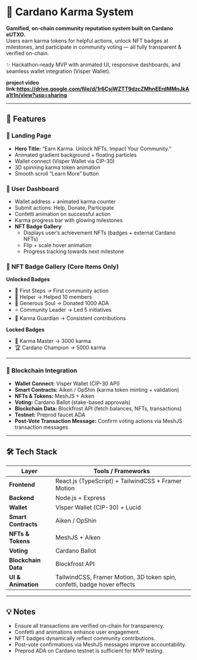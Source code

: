 # 🌟 Cardano Karma System

**Gamified, on-chain community reputation system built on Cardano eUTXO.**  
Users earn karma tokens for helpful actions, unlock NFT badges at milestones, and participate in community voting — all fully transparent & verified on-chain.

✨ Hackathon-ready MVP with animated UI, responsive dashboards, and seamless wallet integration (Visper Wallet).

**project video link:https://drive.google.com/file/d/1r6CsjWZTT9dzcZMhnEErdMMnJkAa1t1n/view?usp=sharing**

---

## 🚀 Features

### 🔹 Landing Page
- **Hero Title:** “Earn Karma. Unlock NFTs. Impact Your Community.”
- Animated gradient background + floating particles
- Wallet connect (Visper Wallet via CIP-30)
- 3D spinning karma token animation
- Smooth scroll “Learn More” button

### 🔹 User Dashboard
- Wallet address + animated karma counter
- Submit actions: Help, Donate, Participate
- Confetti animation on successful action
- Karma progress bar with glowing milestones
- **NFT Badge Gallery**
  - Displays user’s achievement NFTs (badges + external Cardano NFTs)
  - Flip + scale hover animation
  - Progress tracking towards next milestone

### 🔹 NFT Badge Gallery (Core Items Only)
**Unlocked Badges**
- 🥉 First Steps → First community action  
- 🥈 Helper → Helped 10 members  
- 💎 Generous Soul → Donated 1000 ADA  
- ⭐ Community Leader → Led 5 initiatives  
- 🔮 Karma Guardian → Consistent contributions  

**Locked Badges**
- 👑 Karma Master → 3000 karma  
- 🏆 Cardano Champion → 5000 karma  

---

### 🔹 Blockchain Integration
- **Wallet Connect:** Visper Wallet (CIP-30 API)  
- **Smart Contracts:** Aiken / OpShin (karma token minting + validation)  
- **NFTs & Tokens:** MeshJS + Aiken  
- **Voting:** Cardano Ballot (stake-based approvals)  
- **Blockchain Data:** Blockfrost API (fetch balances, NFTs, transactions)  
- **Testnet:** Preprod faucet ADA  
- **Post-Vote Transaction Message:** Confirm voting actions via MeshJS transaction messages  

---

## 🛠️ Tech Stack

| Layer              | Tools / Frameworks                             |
| ------------------ | --------------------------------------------- |
| **Frontend**       | React.js (TypeScript) + TailwindCSS + Framer Motion |
| **Backend**        | Node.js + Express                             |
| **Wallet**         | Visper Wallet (CIP-30) + Lucid               |
| **Smart Contracts**| Aiken / OpShin                                |
| **NFTs & Tokens**  | MeshJS + Aiken                                |
| **Voting**         | Cardano Ballot                                |
| **Blockchain Data**| Blockfrost API                                |
| **UI & Animation** | TailwindCSS, Framer Motion, 3D token spin, confetti, badge hover effects |

---

## 💡 Notes
- Ensure all transactions are verified on-chain for transparency.  
- Confetti and animations enhance user engagement.  
- NFT badges dynamically reflect community contributions.  
- Post-vote confirmations via MeshJS messages improve accountability.  
- Preprod ADA on Cardano testnet is sufficient for MVP testing.
